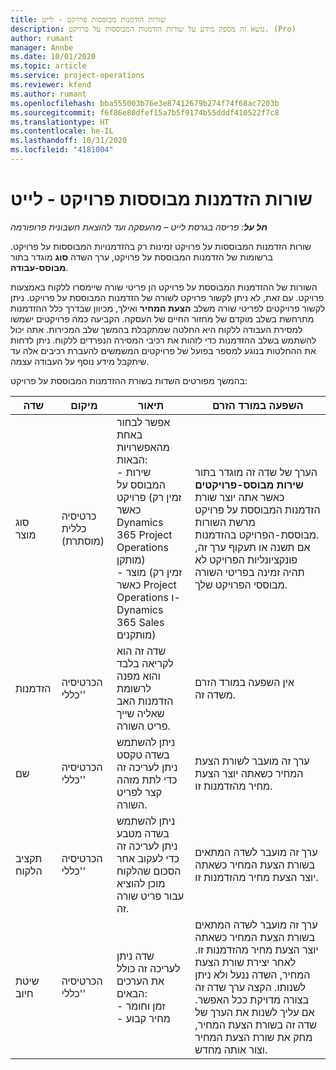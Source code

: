 ```yaml
---
title: שורות הזדמנות מבוססות פרויקט - לייט
description: נושא זה מספק מידע על שורות הזדמנות המבוססות על פרויקט. (Pro)
author: rumant
manager: Annbe
ms.date: 10/01/2020
ms.topic: article
ms.service: project-operations
ms.reviewer: kfend
ms.author: rumant
ms.openlocfilehash: bba555003b76e3e87412679b274f74f68ac7203b
ms.sourcegitcommit: f6f86e80dfef15a7b5f9174b55dddf410522f7c8
ms.translationtype: HT
ms.contentlocale: he-IL
ms.lasthandoff: 10/31/2020
ms.locfileid: "4181004"
---
```

# <a name="project-based-opportunity-lines---lite"></a>שורות הזדמנות מבוססות פרויקט - לייט

_**חל על**: פריסה בגרסת לייט – מהעסקה ועד להוצאת חשבונית פרופורמה_

שורות הזדמנות המבוססות על פרויקט זמינות רק בהזדמנויות המבוססות על פרויקט. ברשומות של הזדמנות המבוססת על פרויקט, ערך השדה **סוג** מוגדר בתור **מבוסס-עבודה**.

השורות של ההזדמנות המבוססת על פרויקט הן פריטי שורה שיימסרו ללקוח באמצעות פרויקט. עם זאת, לא ניתן לקשור פרויקט לשורה של הזדמנות המבוססת על פרויקט. ניתן לקשור פרויקטים לפריטי שורה משלב **הצעת המחיר** ואילך, מכיוון שבדרך כלל ההזדמנות מתרחשת בשלב מוקדם של מחזור החיים של העסקה. הקביעה כמה פרויקטים ישמשו למסירת העבודה ללקוח היא החלטה שמתקבלת בהמשך שלב המכירות. אתה יכול להשתמש בשלב ההזדמנות כדי לזהות את רכיבי המסירה הנפרדים ללקוח. ניתן לדחות את ההחלטות בנוגע למספר בפועל של פרויקטים המשמשים להעברת רכיבים אלה עד שיתקבל מידע נוסף על העבודה עצמה.

בהמשך מפורטים השדות בשורת ההזדמנות המבוססת על פרויקט:

| **שדה** | **מיקום** | **תיאור** | **השפעה במורד הזרם** |
| --- | --- | --- | --- |
| סוג מוצר | כרטיסיה כללית (מוסתרת) | אפשר לבחור באחת מהאפשרויות הבאות:</br>- שירות המבוסס על פרויקט (זמין רק כאשר Dynamics 365 Project Operations מותקן)</br>- מוצר (זמין רק כאשר Project Operations ו- Dynamics 365 Sales מותקנים) | הערך של שדה זה מוגדר בתור **שירות מבוסס-פרויקטים** כאשר אתה יוצר שורת הזדמנות המבוססת על פרויקט מרשת השורות מבוססת-הפרויקט בהזדמנות. <br> אם תשנה או תעקוף ערך זה, פונקציונליות הפרויקט לא תהיה זמינה בפריטי השורה מבוססי הפרויקט שלך. |
| הזדמנות | הכרטיסיה 'כללי' | שדה זה הוא לקריאה בלבד והוא מפנה לרשומת הזדמנות האב שאליה שייך פריט השורה. | אין השפעה במורד הזרם משדה זה. |
| שם | הכרטיסיה 'כללי' | ניתן להשתמש בשדה טקסט ניתן לעריכה זה כדי לתת מזהה קצר לפריט השורה. | ערך זה מועבר לשורת הצעת המחיר כשאתה יוצר הצעת מחיר מהזדמנות זו. |
| תקציב הלקוח | הכרטיסיה 'כללי' | ניתן להשתמש בשדה מטבע ניתן לעריכה זה כדי לעקוב אחר הסכום שהלקוח מוכן להוציא עבור פריט שורה זה. | ערך זה מועבר לשדה המתאים בשורת הצעת המחיר כשאתה יוצר הצעת מחיר מהזדמנות זו. |
| שיטת חיוב | הכרטיסיה 'כללי' | שדה ניתן לעריכה זה כולל את הערכים הבאים:</br>- זמן וחומר</br>- מחיר קבוע | ערך זה מועבר לשדה המתאים בשורת הצעת המחיר כשאתה יוצר הצעת מחיר מהזדמנות זו. לאחר יצירת שורת הצעת המחיר, השדה ננעל ולא ניתן לשנותו. הקצה ערך שדה זה בצורה מדויקת ככל האפשר. אם עליך לשנות את הערך של שדה זה בשורת הצעת המחיר, מחק את שורת הצעת המחיר וצור אותה מחדש. |
